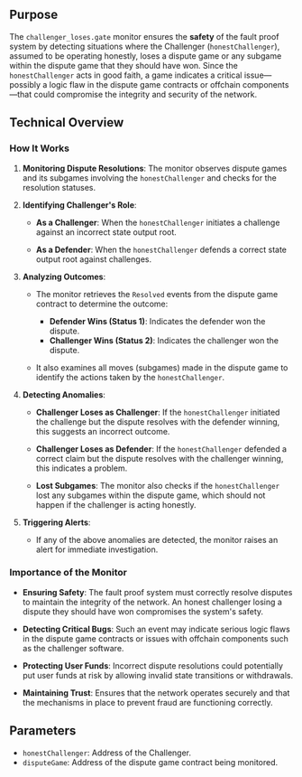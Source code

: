 ## Purpose

The `challenger_loses.gate` monitor ensures the **safety** of the fault proof system by detecting situations where the Challenger (`honestChallenger`), assumed to be operating honestly, loses a dispute game or any subgame within the dispute game that they should have won. Since the `honestChallenger` acts in good faith, a game indicates a critical issue—possibly a logic flaw in the dispute game contracts or offchain components—that could compromise the integrity and security of the network.

## Technical Overview

### How It Works

1. **Monitoring Dispute Resolutions**: The monitor observes dispute games and its subgames involving the `honestChallenger` and checks for the resolution statuses.

2. **Identifying Challenger's Role**:
   
   - **As a Challenger**: When the `honestChallenger` initiates a challenge against an incorrect state output root.
   
   - **As a Defender**: When the `honestChallenger` defends a correct state output root against challenges.

3. **Analyzing Outcomes**:
   
   - The monitor retrieves the `Resolved` events from the dispute game contract to determine the outcome:
     - **Defender Wins (Status 1)**: Indicates the defender won the dispute.
     - **Challenger Wins (Status 2)**: Indicates the challenger won the dispute.

   - It also examines all moves (subgames) made in the dispute game to identify the actions taken by the `honestChallenger`.

4. **Detecting Anomalies**:
   
   - **Challenger Loses as Challenger**: If the `honestChallenger` initiated the challenge but the dispute resolves with the defender winning, this suggests an incorrect outcome.
   
   - **Challenger Loses as Defender**: If the `honestChallenger` defended a correct claim but the dispute resolves with the challenger winning, this indicates a problem.

   - **Lost Subgames**: The monitor also checks if the `honestChallenger` lost any subgames within the dispute game, which should not happen if the challenger is acting honestly.

5. **Triggering Alerts**:

   - If any of the above anomalies are detected, the monitor raises an alert for immediate investigation.

### Importance of the Monitor

- **Ensuring Safety**: The fault proof system must correctly resolve disputes to maintain the integrity of the network. An honest challenger losing a dispute they should have won compromises the system's safety.

- **Detecting Critical Bugs**: Such an event may indicate serious logic flaws in the dispute game contracts or issues with offchain components such as the challenger software.

- **Protecting User Funds**: Incorrect dispute resolutions could potentially put user funds at risk by allowing invalid state transitions or withdrawals.

- **Maintaining Trust**: Ensures that the network operates securely and that the mechanisms in place to prevent fraud are functioning correctly.

## Parameters

- `honestChallenger`: Address of the Challenger.
- `disputeGame`: Address of the dispute game contract being monitored.

